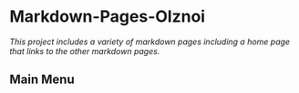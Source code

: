 # Markdown-Pages-Olznoi
*This project includes a variety of markdown pages including a home page that links to the other markdown pages.*

## Main Menu 
